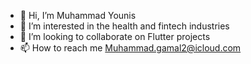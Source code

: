 - 👋 Hi, I’m Muhammad Younis
- 👀 I’m interested in the health and fintech industries 
- 💞️ I’m looking to collaborate on Flutter projects
- 📫 How to reach me Muhammad.gamal2@icloud.com

<!---
Muhammad-Gamal2/Muhammad-Gamal2 is a ✨ special ✨ repository because its `README.md` (this file) appears on your GitHub profile.
You can click the Preview link to take a look at your changes.
--->
